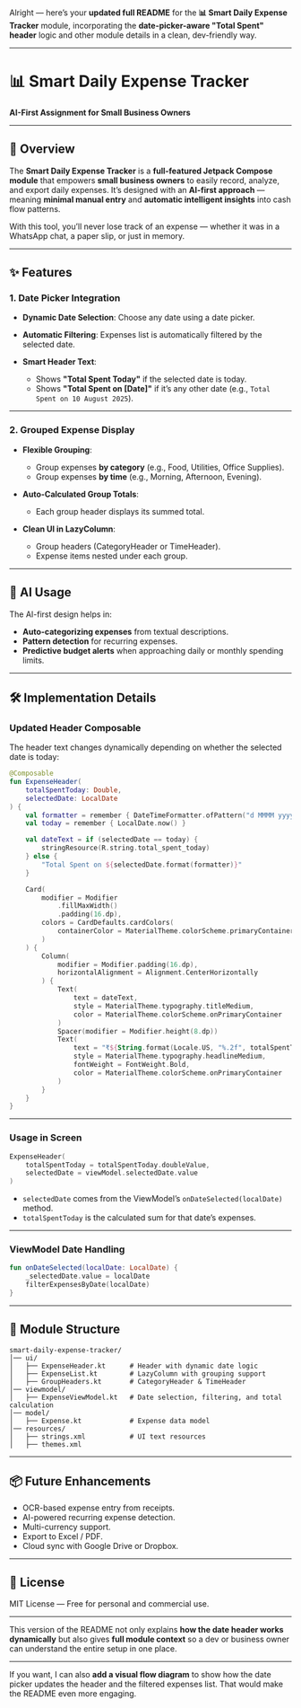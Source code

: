 Alright — here’s your **updated full README** for the **📊 Smart Daily Expense Tracker** module, incorporating the **date-picker-aware "Total Spent" header** logic and other module details in a clean, dev-friendly way.

---

# 📊 Smart Daily Expense Tracker

**AI-First Assignment for Small Business Owners**

---

## 📌 Overview

The **Smart Daily Expense Tracker** is a **full-featured Jetpack Compose module** that empowers **small business owners** to easily record, analyze, and export daily expenses.
It’s designed with an **AI-first approach** — meaning **minimal manual entry** and **automatic intelligent insights** into cash flow patterns.

With this tool, you’ll never lose track of an expense — whether it was in a WhatsApp chat, a paper slip, or just in memory.

---

## ✨ Features

### **1. Date Picker Integration**

* **Dynamic Date Selection**: Choose any date using a date picker.
* **Automatic Filtering**: Expenses list is automatically filtered by the selected date.
* **Smart Header Text**:

  * Shows **"Total Spent Today"** if the selected date is today.
  * Shows **"Total Spent on \[Date]"** if it’s any other date (e.g., `Total Spent on 10 August 2025`).

---

### **2. Grouped Expense Display**

* **Flexible Grouping**:

  * Group expenses **by category** (e.g., Food, Utilities, Office Supplies).
  * Group expenses **by time** (e.g., Morning, Afternoon, Evening).
* **Auto-Calculated Group Totals**:

  * Each group header displays its summed total.
* **Clean UI in LazyColumn**:

  * Group headers (CategoryHeader or TimeHeader).
  * Expense items nested under each group.

---

## 🧠 AI Usage

The AI-first design helps in:

* **Auto-categorizing expenses** from textual descriptions.
* **Pattern detection** for recurring expenses.
* **Predictive budget alerts** when approaching daily or monthly spending limits.

---

## 🛠 Implementation Details

### **Updated Header Composable**

The header text changes dynamically depending on whether the selected date is today:

```kotlin
@Composable
fun ExpenseHeader(
    totalSpentToday: Double,
    selectedDate: LocalDate
) {
    val formatter = remember { DateTimeFormatter.ofPattern("d MMMM yyyy", Locale.getDefault()) }
    val today = remember { LocalDate.now() }

    val dateText = if (selectedDate == today) {
        stringResource(R.string.total_spent_today)
    } else {
        "Total Spent on ${selectedDate.format(formatter)}"
    }

    Card(
        modifier = Modifier
            .fillMaxWidth()
            .padding(16.dp),
        colors = CardDefaults.cardColors(
            containerColor = MaterialTheme.colorScheme.primaryContainer
        )
    ) {
        Column(
            modifier = Modifier.padding(16.dp),
            horizontalAlignment = Alignment.CenterHorizontally
        ) {
            Text(
                text = dateText,
                style = MaterialTheme.typography.titleMedium,
                color = MaterialTheme.colorScheme.onPrimaryContainer
            )
            Spacer(modifier = Modifier.height(8.dp))
            Text(
                text = "₹${String.format(Locale.US, "%.2f", totalSpentToday)}",
                style = MaterialTheme.typography.headlineMedium,
                fontWeight = FontWeight.Bold,
                color = MaterialTheme.colorScheme.onPrimaryContainer
            )
        }
    }
}
```

---

### **Usage in Screen**

```kotlin
ExpenseHeader(
    totalSpentToday = totalSpentToday.doubleValue,
    selectedDate = viewModel.selectedDate.value
)
```

* `selectedDate` comes from the ViewModel’s `onDateSelected(localDate)` method.
* `totalSpentToday` is the calculated sum for that date’s expenses.

---

### **ViewModel Date Handling**

```kotlin
fun onDateSelected(localDate: LocalDate) {
    _selectedDate.value = localDate
    filterExpensesByDate(localDate)
}
```

---

## 📂 Module Structure

```
smart-daily-expense-tracker/
│── ui/
│   ├── ExpenseHeader.kt      # Header with dynamic date logic
│   ├── ExpenseList.kt        # LazyColumn with grouping support
│   ├── GroupHeaders.kt       # CategoryHeader & TimeHeader
│── viewmodel/
│   ├── ExpenseViewModel.kt   # Date selection, filtering, and total calculation
│── model/
│   ├── Expense.kt            # Expense data model
│── resources/
│   ├── strings.xml           # UI text resources
│   ├── themes.xml
```

---

## 📦 Future Enhancements

* OCR-based expense entry from receipts.
* AI-powered recurring expense detection.
* Multi-currency support.
* Export to Excel / PDF.
* Cloud sync with Google Drive or Dropbox.

---

## 📜 License

MIT License — Free for personal and commercial use.

---

This version of the README not only explains **how the date header works dynamically** but also gives **full module context** so a dev or business owner can understand the entire setup in one place.

---

If you want, I can also **add a visual flow diagram** to show how the date picker updates the header and the filtered expenses list. That would make the README even more engaging.
